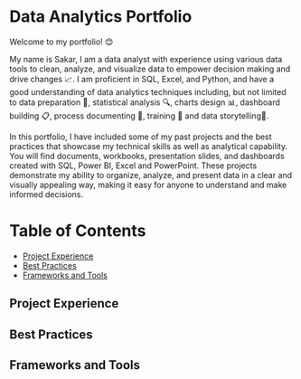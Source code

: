 # Data Analytics Portfolio

Welcome to my portfolio! :blush:

My name is Sakar, I am a data analyst with experience using various data tools to clean, analyze, and visualize data to empower decision making and drive changes :chart_with_upwards_trend:. I am proficient in SQL, Excel, and Python, and have a good understanding of data analytics techniques including, but not limited to data preparation :wrench:, statistical analysis :mag:, charts design :bar_chart:, dashboard building :clipboard:, process documenting :open_file_folder:, training :straight_ruler: and data storytelling:notebook:.

In this portfolio, I have included some of my past projects and the best practices that showcase my technical skills as well as analytical capability. You will find documents, workbooks, presentation slides, and dashboards created with SQL, Power BI, Excel and PowerPoint. These projects demonstrate my ability to organize, analyze, and present data in a clear and visually appealing way, making it easy for anyone to understand and make informed decisions.

# Table of Contents
  - [Project Experience](https://github.com/SStej/Portfolio/blob/main/README.md#project-experience)
  - [Best Practices](https://github.com/SStej/Portfolio/edit/main/README.md#best-practices)
  - [Frameworks and Tools](https://github.com/SStej/Portfolio/edit/main/README.md#frameworks-and-tools)
    
## Project Experience
## Best Practices
## Frameworks and Tools
